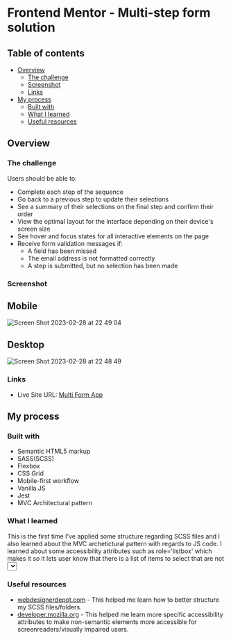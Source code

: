 # Frontend Mentor - Multi-step form solution

## Table of contents

- [Overview](#overview)
  - [The challenge](#the-challenge)
  - [Screenshot](#screenshot)
  - [Links](#links)
- [My process](#my-process)
  - [Built with](#built-with)
  - [What I learned](#what-i-learned)
  - [Useful resources](#useful-resources)

## Overview

### The challenge

Users should be able to:

- Complete each step of the sequence
- Go back to a previous step to update their selections
- See a summary of their selections on the final step and confirm their order
- View the optimal layout for the interface depending on their device's screen size
- See hover and focus states for all interactive elements on the page
- Receive form validation messages if:
  - A field has been missed
  - The email address is not formatted correctly
  - A step is submitted, but no selection has been made

### Screenshot

## Mobile
![Screen Shot 2023-02-28 at 22 49 04](https://user-images.githubusercontent.com/25332391/222041372-e8c95f75-6aac-48a3-adfc-9a94bbc4c769.png)

## Desktop
![Screen Shot 2023-02-28 at 22 48 49](https://user-images.githubusercontent.com/25332391/222041397-a4c73e63-9de9-4e8f-8c16-b89bb96a569b.png)

### Links

- Live Site URL: [Multi Form App](https://ateotg.github.io/multi-step-form-app/)

## My process

### Built with

- Semantic HTML5 markup
- SASS(SCSS)
- Flexbox
- CSS Grid
- Mobile-first workflow
- Vanilla JS
- Jest
- MVC Architectural pattern

### What I learned

This is the first time I've applied some structure regarding SCSS files and I also learned about the MVC archetictural pattern with regards to JS code. I learned about some accessibility attributes such as role='listbox' which makes it so it lets user know that there is a list of items to select that are not <select> elements that contain images. In conjuction with the role ='option' attribute which tells users which elements are options. I also learned about some aria attributes like aria-label, aria-selected, etc. These help visually impaired users understand what is happening via screenreaders informing them. 

### Useful resources

- [webdesignerdepot.com](https://www.webdesignerdepot.com/2020/12/2-smartest-ways-to-structure-sass/) - This helped me learn how to better structure my SCSS files/folders.
- [developer.mozilla.org](https://developer.mozilla.org/en-US/docs/Web/Accessibility/ARIA/Attributes) - This helped me learn more specific accessibility attributes to make non-semantic elements more accessible for screenreaders/visually impaired users.
